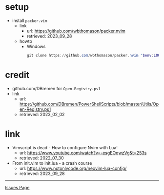 # setup
- install ``packer.vim``
  - link
    - url: https://github.com/wbthomason/packer.nvim
    - retrieved: 2023_09_28
  - howto
    - Windows
      ```powershell
      git clone https://github.com/wbthomason/packer.nvim "$env:LOCALAPPDATA\nvim-data\site\pack\packer\start\packer.nvim"
      ```

# credit
- github.com/DBremen for ``Open-Registry.ps1``
- link
  - url: https://github.com/DBremen/PowerShellScripts/blob/master/Utils/Open-Registry.ps1
  - retrieved: 2023_02_02

# link
- Vimscript is dead - How to configure Nvim with Lua!
  - url: https://www.youtube.com/watch?v=-esgEOqwzVg&t=253s
  - retrieved: 2022_07_30
- From init.vim to init.lua - a crash course
  - url: https://www.notonlycode.org/neovim-lua-config/
  - retrieved: 2023_09_28

---

[Issues Page](./doc/issue.md)
